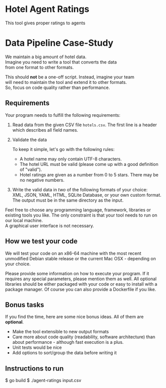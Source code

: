 # Hotel Agent Ratings
This tool gives proper ratings to agents

# Data Pipeline Case-Study


We maintain a big amount of hotel data.  
Imagine you need to write a tool that converts the data  
from one format to other formats.

This should **not** be a one-off script. Instead, imagine your team  
will need to maintain the tool and extend it to other formats.  
So, focus on code quality rather than performance.

## Requirements

Your program needs to fulfill the following requirements:

1. Read data from the given CSV file `hotels.csv`. The first line is a header
which describes all field names.

2. Validate the data

   To keep it simple, let's go with the following rules:

   - A hotel name may only contain UTF-8 characters.
   - The hotel URL must be valid (please come up with a good definition of "valid").
   - Hotel ratings are given as a number from 0 to 5 stars. There may be no negative numbers.

3. Write the valid data in *two* of the following formats of your choice:  
XML, JSON, YAML, HTML, SQLite Database, or your own custom format.  
The output must be in the same directory as the input.

Feel free to choose any programming language, framework, libraries or existing tools you like.
The only constraint is that your tool needs to run on our local machine.  
A graphical user interface is not necessary.

## How we test your code

We will test your code on an x86-64 machine with the most recent unmodified
Debian stable release or the current Mac OSX - depending on your choice.

Please provide some information on how to execute your program. If it requires
any special parameters, please mention them as well. All optional libraries
should be either packaged with your code or easy to install with a package
manager. Of course you can also provide a Dockerfile if you like.

## Bonus tasks

If you find the time, here are some nice bonus ideas. All of them are **optional**.

- Make the tool extensible to new output formats
- Care more about code quality (readability, software architecture)
than about performance - although fast execution is a plus.
- Unit tests would be nice
- Add options to sort/group the data before writing it


## Instructions to run
$ go build
$ ./agent-ratings input.csv
